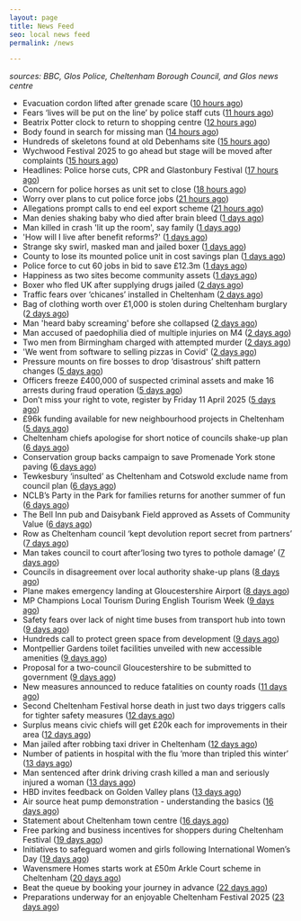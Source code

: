 ```yaml
---
layout: page
title: News Feed
seo: local news feed
permalink: /news

---
```


_sources: BBC, Glos Police, Cheltenham Borough Council, and Glos news centre_

<!-- news_marker starts -->
- Evacuation cordon lifted after grenade scare ([10 hours ago](https://gloucesternewscentre.co.uk/evacuation-cordon-lifted-after-grenade-scare/))
- Fears ‘lives will be put on the line’ by police staff cuts ([11 hours ago](https://gloucesternewscentre.co.uk/fears-lives-will-be-put-on-the-line-by-police-staff-cuts/))
- Beatrix Potter clock to return to shopping centre ([12 hours ago](https://www.bbc.com/news/articles/clyne4wd2veo))
- Body found in search for missing man ([14 hours ago](https://www.bbc.com/news/articles/cvg1259xwk4o))
- Hundreds of skeletons found at old Debenhams site ([15 hours ago](https://www.bbc.com/news/articles/c20lv6dlxwqo))
- Wychwood Festival 2025 to go ahead but stage will be moved after complaints ([15 hours ago](https://gloucesternewscentre.co.uk/wychwood-festival-2025-to-go-ahead-but-stage-will-be-moved-after-complaints/))
- Headlines: Police horse cuts, CPR and Glastonbury Festival ([17 hours ago](https://www.bbc.com/news/articles/c80y8e220l2o))
- Concern for police horses as unit set to close ([18 hours ago](https://www.bbc.com/news/articles/cr52ye7v208o))
- Worry over plans to cut police force jobs ([21 hours ago](https://www.bbc.com/news/articles/cgkmv28je72o))
- Allegations prompt calls to end eel export scheme ([21 hours ago](https://www.bbc.com/news/articles/cg5d4l40gy2o))
- Man denies shaking baby who died after brain bleed ([1 days ago](https://www.bbc.com/news/articles/c2lj4rxqq7lo))
- Man killed in crash 'lit up the room', say family ([1 days ago](https://www.bbc.com/news/articles/ce98ly113jdo))
- 'How will I live after benefit reforms?' ([1 days ago](https://www.bbc.com/news/articles/cn7vnmpg6d1o))
- Strange sky swirl, masked man and jailed boxer ([1 days ago](https://www.bbc.com/news/articles/c1w0vg20lrjo))
- County to lose its mounted police unit in cost savings plan ([1 days ago](https://gloucesternewscentre.co.uk/county-to-lose-its-mounted-police-unit-in-cost-savings-plan/))
- Police force to cut 60 jobs in bid to save £12.3m ([1 days ago](https://www.bbc.com/news/articles/c3vw4q9v39yo))
- Happiness as two sites become community assets ([1 days ago](https://www.bbc.com/news/articles/c3e4k19l8ndo))
- Boxer who fled UK after supplying drugs jailed ([2 days ago](https://www.bbc.com/news/articles/c981z4p3kzgo))
- Traffic fears over ‘chicanes’ installed in Cheltenham ([2 days ago](https://gloucesternewscentre.co.uk/traffic-fears-over-chicanes-installed-in-cheltenham/))
- Bag of clothing worth over £1,000 is stolen during Cheltenham burglary ([2 days ago](https://gloucesternewscentre.co.uk/bag-of-clothing-worth-over-1000-is-stolen-during-cheltenham-burglary/))
- Man 'heard baby screaming' before she collapsed ([2 days ago](https://www.bbc.com/news/articles/clynmyed783o))
- Man accused of paedophilia died of multiple injuries on M4 ([2 days ago](https://www.bbc.com/news/articles/crmj9mj080wo))
- Two men from Birmingham charged with attempted murder ([2 days ago](https://gloucesternewscentre.co.uk/two-men-from-birmingham-charged-with-attempted-murder/))
- 'We went from software to selling pizzas in Covid' ([2 days ago](https://www.bbc.com/news/articles/c04zkepn45eo))
- Pressure mounts on fire bosses to drop ‘disastrous’ shift pattern changes ([5 days ago](https://gloucesternewscentre.co.uk/pressure-mounts-on-fire-bosses-to-drop-disastrous-shift-pattern-changes/))
- Officers freeze £400,000 of suspected criminal assets and make 16 arrests during fraud operation ([5 days ago](https://gloucesternewscentre.co.uk/officers-freeze-400000-of-suspected-criminal-assets-and-make-16-arrests-during-fraud-operation/))
- Don’t miss your right to vote, register by Friday 11 April 2025 ([5 days ago](https://www.cheltenham.gov.uk/news/article/2999/dont_miss_your_right_to_vote_register_by_friday_11_april_2025))
- £96k funding available for new neighbourhood projects in Cheltenham ([5 days ago](https://www.cheltenham.gov.uk/news/article/2998/96k_funding_available_for_new_neighbourhood_projects_in_cheltenham))
- Cheltenham chiefs apologise for short notice of councils shake-up plan ([6 days ago](https://gloucesternewscentre.co.uk/cheltenham-chiefs-apologise-for-short-notice-of-councils-shake-up-plan/))
- Conservation group backs campaign to save Promenade York stone paving ([6 days ago](https://gloucesternewscentre.co.uk/conservation-group-backs-campaign-to-save-promenade-york-stone-paving/))
- Tewkesbury ‘insulted’ as Cheltenham and Cotswold exclude name from council plan ([6 days ago](https://gloucesternewscentre.co.uk/tewkesbury-insulted-as-cheltenham-and-cotswold-exclude-name-from-council-plan/))
- NCLB’s Party in the Park for families returns for another summer of fun ([6 days ago](https://www.cheltenham.gov.uk/news/article/2997/nclbs_party_in_the_park_for_families_returns_for_another_summer_of_fun))
- The Bell Inn pub and Daisybank Field approved as Assets of Community Value ([6 days ago](https://www.cheltenham.gov.uk/news/article/2996/the_bell_inn_pub_and_daisybank_field_approved_as_assets_of_community_value))
- Row as Cheltenham council ‘kept devolution report secret from partners’ ([7 days ago](https://gloucesternewscentre.co.uk/row-as-cheltenham-council-kept-devolution-report-secret-from-partners/))
- Man takes council to court after’losing two tyres to pothole damage’ ([7 days ago](https://gloucesternewscentre.co.uk/man-takes-council-to-court-afterlosing-two-tyres-to-pothole-damage/))
- Councils in disagreement over local authority shake-up plans ([8 days ago](https://gloucesternewscentre.co.uk/councils-in-disagreement-over-local-authority-shake-up-plans/))
- Plane makes emergency landing at Gloucestershire Airport ([8 days ago](https://gloucesternewscentre.co.uk/plane-makes-emergency-landing-at-gloucestershire-airport/))
- MP Champions Local Tourism During English Tourism Week ([9 days ago](https://gloucesternewscentre.co.uk/mp-champions-local-tourism-during-english-tourism-week/))
- Safety fears over lack of night time buses from transport hub into town ([9 days ago](https://gloucesternewscentre.co.uk/safety-fears-over-lack-of-night-time-buses-from-transport-hub-into-town/))
- Hundreds call to protect green space from development ([9 days ago](https://gloucesternewscentre.co.uk/hundreds-call-to-protect-green-space-from-development/))
- Montpellier Gardens toilet facilities unveiled with new accessible amenities ([9 days ago](https://www.cheltenham.gov.uk/news/article/2995/montpellier_gardens_toilet_facilities_unveiled_with_new_accessible_amenities))
- Proposal for a two-council Gloucestershire to be submitted to government ([9 days ago](https://www.cheltenham.gov.uk/news/article/2994/proposal_for_a_two-council_gloucestershire_to_be_submitted_to_government))
- New measures announced to reduce fatalities on county roads ([11 days ago](https://gloucesternewscentre.co.uk/new-measures-announced-to-reduce-fatalities-on-county-roads/))
- Second Cheltenham Festival horse death in just two days triggers calls for tighter safety measures ([12 days ago](https://gloucesternewscentre.co.uk/second-cheltenham-festival-horse-death-in-just-two-days-triggers-calls-for-tighter-safety-measures/))
- Surplus means civic chiefs will get £20k each for improvements in their area ([12 days ago](https://gloucesternewscentre.co.uk/surplus-means-civic-chiefs-will-get-20k-each-for-improvements-in-their-area/))
- Man jailed after robbing taxi driver in Cheltenham ([12 days ago](https://gloucesternewscentre.co.uk/man-jailed-after-robbing-taxi-driver-in-cheltenham/))
- Number of patients in hospital with the flu ‘more than tripled this winter’ ([13 days ago](https://gloucesternewscentre.co.uk/number-of-patients-in-hospital-with-the-flu-more-than-tripled-this-winter/))
- Man sentenced after drink driving crash killed a man and seriously injured a woman ([13 days ago](https://gloucesternewscentre.co.uk/man-sentenced-after-drink-driving-crash-killed-a-man-and-seriously-injured-a-woman/))
- HBD invites feedback on Golden Valley plans ([13 days ago](https://www.cheltenham.gov.uk/news/article/2993/hbd_invites_feedback_on_golden_valley_plans))
- Air source heat pump demonstration - understanding the basics ([16 days ago](https://www.cheltenham.gov.uk/news/article/2992/air_source_heat_pump_demonstration_-_understanding_the_basics))
- Statement about Cheltenham town centre ([16 days ago](https://www.cheltenham.gov.uk/news/article/2991/statement_about_cheltenham_town_centre))
- Free parking and business incentives for shoppers during Cheltenham Festival ([19 days ago](https://www.cheltenham.gov.uk/news/article/2990/free_parking_and_business_incentives_for_shoppers_during_cheltenham_festival))
- Initiatives to safeguard women and girls following International Women’s Day ([19 days ago](https://www.cheltenham.gov.uk/news/article/2989/initiatives_to_safeguard_women_and_girls_following_international_womens_day))
- Wavensmere Homes starts work at £50m Arkle Court scheme in Cheltenham ([20 days ago](https://www.cheltenham.gov.uk/news/article/2988/wavensmere_homes_starts_work_at_50m_arkle_court_scheme_in_cheltenham))
- Beat the queue by booking your journey in advance ([22 days ago](https://www.cheltenham.gov.uk/news/article/2987/beat_the_queue_by_booking_your_journey_in_advance))
- Preparations underway for an enjoyable Cheltenham Festival 2025 ([23 days ago](https://www.cheltenham.gov.uk/news/article/2986/preparations_underway_for_an_enjoyable_cheltenham_festival_2025))

<!-- news_marker ends -->

